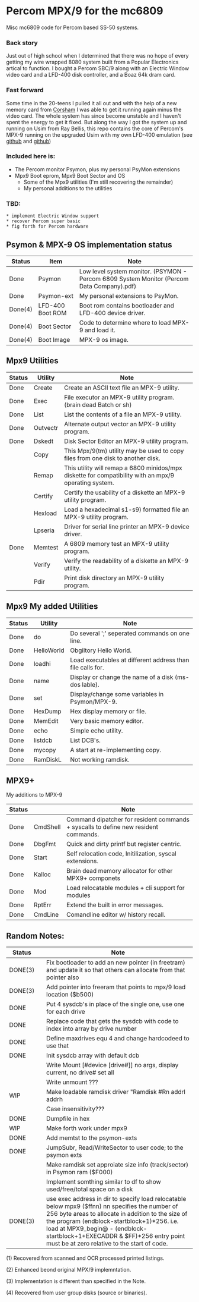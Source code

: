 # Percom MPX/9 for the mc6809
Misc mc6809 code for Percom based SS-50 systems.

### Back story
Just out of high school when I determined that there was no  hope of every getting my wire wrapped 8080 system built from a Popular Electronics artical to function. I bought a Percom SBC/9 along with an Electric Window video card and a LFD-400 disk controller, and a Boaz 64k dram card.

### Fast forward 
Some time in the 20-teens I pulled it all out and with the help of a new memory card from [Corsham](www.corshamtech.com) I was able to get it running again minus the video card. The whole system has since become unstable and I haven't spent the energy to get it fixed. But along the way I got the system up and running on Usim from Ray Bellis, this repo contains the core of Percom's MPX-9 running on the upgraded Usim with my own LFD-400 emulation (see [github](https://github.com/JNSpears/usim)  and [github](https://github.com/JNSpears/usimdbg))

### Included here is:

* The Percom monitor Psymon, plus my personal PsyMon extensions 
* Mpx9 Boot eprom, Mpx9 Boot Sector and OS
    * Some of the Mpx9 utilities (I'm still recovering the remainder)
    * My personal additions to the utilities

### TBD:
    * implement Electric Window support
    * recover Percom super basic
    * fig forth for Percom hardware

## Psymon & MPX-9 OS implementation status 

| Status | Item             | Note                                                                                     |
|--------|------------------|------------------------------------------------------------------------------------------|
| Done   | Psymon           | Low level system monitor. (PSYMON - Percom 6809 System Monitor (Percom Data Company).pdf)|
| Done   | Psymon-ext       | My personal extensions to PsyMon.                                                        |
| Done(4)| LFD-400 Boot ROM | Boot rom contains bootloader and LFD-400 device driver.                                  |
| Done(4)| Boot Sector      | Code to determine where to load MPX-9 and load it.                                       |
| Done(4)| Boot Image       | MPX-9 os image.                                                                          |


## Mpx9 Utilities

| Status | Utility | Note                                                                                                   |
|--------|---------|--------------------------------------------------------------------------------------------------------|
| Done   | Create  | Create an ASCII text file an MPX-9 utility.                                                            |
| Done   | Exec    | File executor an MPX-9 utility program. (brain dead Batch or sh)                                       |
| Done   | List    | List the contents of a file an MPX-9 utility.                                                          |
| Done   | Outvectr| Alternate output vector an MPX-9 utility program.                                                      |
| Done   | Dskedt  | Disk Sector Editor an MPX-9 utility program.                                                           |
|        | Copy    | This Mpx/9(tm) utility may be used to copy files from one disk to another disk.                        |
|        | Remap   | This utility will remap a 6800 minidos/mpx diskette for compatibility with an mpx/9 operating system.  |
|        | Certify | Certify the usability of a diskette an MPX-9 utility program.                                          |
|        | Hexload | Load a hexadecimal s1-s9) formatted file an MPX-9 utility program.                                     |
|        | Lpseria | Driver for serial line printer an MPX-9 device driver.                                                 |
| Done   | Memtest | A 6809 memory test an MPX-9 utility program.                                                           |
|        | Verify  | Verify the readability of a diskette an MPX-9 utility.                                                 | 
|        | Pdir    | Print disk directory an MPX-9 utility program.                                                         |

## Mpx9 My added Utilities

| Status | Utility    | Note                                                       |
|--------|------------|------------------------------------------------------------|
| Done   | do         | Do several ';' seperated commands on one line.             |
| Done   | HelloWorld | Obgiltory Hello World.                                     |
| Done   | loadhi     | Load executables at different address than file calls for. |
| Done   | name       | Display or change the name of a disk (ms-dos lable).       |
| Done   | set        | Display/change some variables in Psymon/MPX-9.             |
| Done   | HexDump    | Hex display memory or file.                                |
| Done   | MemEdit    | Very basic memory editor.                                  |
| Done   | echo       | Simple echo utility.                                       |
| Done   | listdcb    | List DCB's.                                                |
| Done   | mycopy     | A start at re-implementing copy.                           |
| Done   | RamDiskL   | Not working ramdisk.                                       |

## MPX9+

My additions to MPX-9

| Status |         | Note                                                                               |
|--------|---------|-----                                                                               |
| Done   | CmdShell| Command dipatcher for resident commands + syscalls to define new resident commands.|
| Done   | DbgFmt  | Quick and dirty printf but register centric.                                       |
| Done   | Start   | Self relocation code, Initilization, syscal extensions.                            |
| Done   | Kalloc  | Brain dead memory allocator for other MPX9+ componets                              |
| Done   | Mod     | Load relocatable modules + cli support for modules                                 |
| Done   | RptErr  | Extend the built in error messages.                                                |
| Done   | CmdLine | Comandline editor w/ history recall.                                               |

## Random Notes:
	
| Status |    | Note                                                                                                                |
|--------|----|---------------------------------------------------------------------------------------------------------------------|
| DONE(3)|    | Fix bootloader to add an new pointer (in freetram) and update it so that others can allocate from that pointer also |
| DONE(3)|    | Add pointer into freeram that points to mpx/9 load location ($b500)                                                 |
| DONE   |    | Put 4 sysdcb's in place of the single one, use one for each drive                                                   |
| DONE   |    | Replace code that gets the sysdcb with code to index into array by drive number                                     |
| DONE   |    | Define maxdrives equ 4 and change hardcodeed to use that                                                            |
| DONE   |    | Init sysdcb array with default dcb                                                                                  |
|        |    | Write Mount [#device [drive#]]  no args, display current, no drive# set all                                         |
|        |    | Write unmount ???                                                                                                   |
| WIP    |    | Make loadable ramdisk driver "Ramdisk #Rn addrl addrh                                                               |
|        |    | Case insensitivity???                                                                                               |
| DONE   |    | Dumpfile in hex                                                                                                     |
| WIP    |    | Make forth work under mpx9                                                                                          |
| DONE   |    | Add memtst to the psymon-exts                                                                                       |
| DONE   |    | JumpSubr, Read/WriteSector to user code; to the psymon exts                                                         |
|        |    | Make ramdisk set approiate size info (track/sector) in Psymon ram ($F000)                                           |
|        |    | Implement somthing similar to df to show used/free/total space on a disk                                            |
| DONE(3)|    | use exec address in dir to specify load relocatable below mpx9 ($ffnn) nn specifies the number of 256 byte areas to allocate in addition to the size of the program (endblock-startblock+1)*256. i.e. load at MPX9_begin@ - (endblock-startblock+1+EXECADDR & $FF)*256 entry point must be at zero relative to the start of code.|


(1) Recovered from scanned and OCR processed printed listings.

(2) Enhanced beond original MPX/9 implemntation.

(3) Implementation is different than specified in the Note.

(4) Recovered from user group disks (source or binaries).
